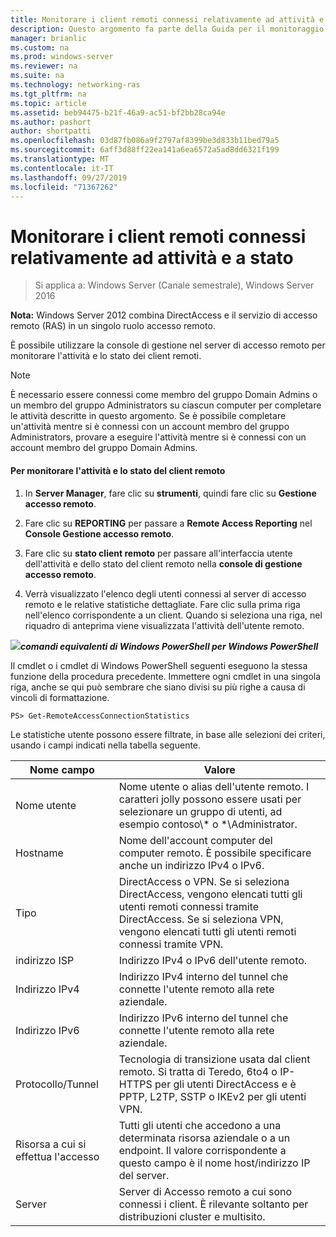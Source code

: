 ```yaml
---
title: Monitorare i client remoti connessi relativamente ad attività e a stato
description: Questo argomento fa parte della Guida per il monitoraggio e l'accounting di accesso remoto in Windows Server 2016.
manager: brianlic
ms.custom: na
ms.prod: windows-server
ms.reviewer: na
ms.suite: na
ms.technology: networking-ras
ms.tgt_pltfrm: na
ms.topic: article
ms.assetid: beb94475-b21f-46a9-ac51-bf2bb28ca94e
ms.author: pashort
author: shortpatti
ms.openlocfilehash: 03d87fb086a9f2797af8399be3d833b11bed79a5
ms.sourcegitcommit: 6aff3d88ff22ea141a6ea6572a5ad8dd6321f199
ms.translationtype: MT
ms.contentlocale: it-IT
ms.lasthandoff: 09/27/2019
ms.locfileid: "71367262"
---
```

# <a name="monitor-connected-remote-clients-for-activity-and-status"></a>Monitorare i client remoti connessi relativamente ad attività e a stato

>Si applica a: Windows Server (Canale semestrale), Windows Server 2016

**Nota:** Windows Server 2012 combina DirectAccess e il servizio di accesso remoto (RAS) in un singolo ruolo accesso remoto.  
  
È possibile utilizzare la console di gestione nel server di accesso remoto per monitorare l'attività e lo stato dei client remoti.  
  
> [!NOTE]  
> È necessario essere connessi come membro del gruppo Domain Admins o un membro del gruppo Administrators su ciascun computer per completare le attività descritte in questo argomento. Se è possibile completare un'attività mentre si è connessi con un account membro del gruppo Administrators, provare a eseguire l'attività mentre si è connessi con un account membro del gruppo Domain Admins.  
  
#### <a name="to-monitor-remote-client-activity-and-status"></a>Per monitorare l'attività e lo stato del client remoto  
  
1.  In **Server Manager**, fare clic su **strumenti**, quindi fare clic su **Gestione accesso remoto**.  
  
2.  Fare clic su **REPORTING** per passare a **Remote Access Reporting** nel **Console Gestione accesso remoto**.  
  
3.  Fare clic su **stato client remoto** per passare all'interfaccia utente dell'attività e dello stato del client remoto nella **console di gestione accesso remoto**.  
  
4.  Verrà visualizzato l'elenco degli utenti connessi al server di accesso remoto e le relative statistiche dettagliate. Fare clic sulla prima riga nell'elenco corrispondente a un client. Quando si seleziona una riga, nel riquadro di anteprima viene visualizzata l'attività dell'utente remoto.  
  
![](../../../media/Monitor-connected-remote-clients-for-activity-and-status/PowerShellLogoSmall.gif)***<em>comandi equivalenti di Windows PowerShell</em> per Windows PowerShell***  
  
Il cmdlet o i cmdlet di Windows PowerShell seguenti eseguono la stessa funzione della procedura precedente. Immettere ogni cmdlet in una singola riga, anche se qui può sembrare che siano divisi su più righe a causa di vincoli di formattazione.  
  
```  
PS> Get-RemoteAccessConnectionStatistics  
```  
  
Le statistiche utente possono essere filtrate, in base alle selezioni dei criteri, usando i campi indicati nella tabella seguente.  
  
|Nome campo|Valore|  
|-------|-----|  
|Nome utente|Nome utente o alias dell'utente remoto. I caratteri jolly possono essere usati per selezionare un gruppo di utenti, ad esempio contoso\\* o \*\Administrator.|  
|Hostname|Nome dell'account computer del computer remoto. È possibile specificare anche un indirizzo IPv4 o IPv6.|  
|Tipo|DirectAccess o VPN. Se si seleziona DirectAccess, vengono elencati tutti gli utenti remoti connessi tramite DirectAccess. Se si seleziona VPN, vengono elencati tutti gli utenti remoti connessi tramite VPN.|  
|indirizzo ISP|Indirizzo IPv4 o IPv6 dell'utente remoto.|  
|Indirizzo IPv4|Indirizzo IPv4 interno del tunnel che connette l'utente remoto alla rete aziendale.|  
|Indirizzo IPv6|Indirizzo IPv6 interno del tunnel che connette l'utente remoto alla rete aziendale.|  
|Protocollo/Tunnel|Tecnologia di transizione usata dal client remoto. Si tratta di Teredo, 6to4 o IP-HTTPS per gli utenti DirectAccess e è PPTP, L2TP, SSTP o IKEv2 per gli utenti VPN.|  
|Risorsa a cui si effettua l'accesso|Tutti gli utenti che accedono a una determinata risorsa aziendale o a un endpoint. Il valore corrispondente a questo campo è il nome host/indirizzo IP del server.|  
|Server|Server di Accesso remoto a cui sono connessi i client. È rilevante soltanto per distribuzioni cluster e multisito.|  
  
  
  


